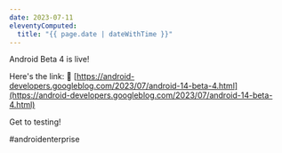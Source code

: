 ```yaml
---
date: 2023-07-11
eleventyComputed:
  title: "{{ page.date | dateWithTime }}"
---
```

Android Beta 4 is live!

Here's the link: 🔗 [https://android-developers.googleblog.com/2023/07/android-14-beta-4.html](https://android-developers.googleblog.com/2023/07/android-14-beta-4.html)

Get to testing!

#androidenterprise